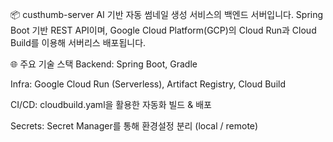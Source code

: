📦 custhumb-server
AI 기반 자동 썸네일 생성 서비스의 백엔드 서버입니다.
Spring Boot 기반 REST API이며, Google Cloud Platform(GCP)의 Cloud Run과 Cloud Build를 이용해 서버리스 배포됩니다.

🌐 주요 기술 스택
Backend: Spring Boot, Gradle

Infra: Google Cloud Run (Serverless), Artifact Registry, Cloud Build

CI/CD: cloudbuild.yaml을 활용한 자동화 빌드 & 배포

Secrets: Secret Manager를 통해 환경설정 분리 (local / remote)
